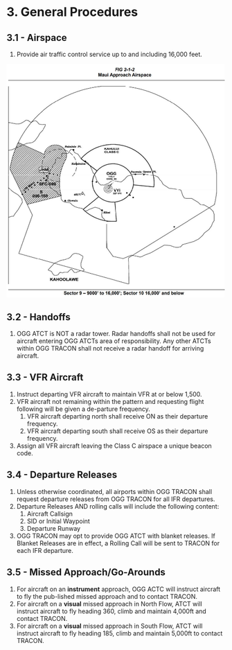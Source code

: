 # 3. General Procedures

## 3.1 - Airspace

1. Provide air traffic control service up to and including 16,000 feet.

![OGG Airspace](img/airspace.jpg)

## 3.2 - Handoffs

1. OGG ATCT is NOT a radar tower. Radar handoffs shall not be used for aircraft entering OGG ATCTs area of responsibility. Any other ATCTs within OGG TRACON shall not receive a radar handoff for arriving aircraft.

## 3.3 - VFR Aircraft

1. Instruct departing VFR aircraft to maintain VFR at or below 1,500.
2. VFR aircraft not remaining within the pattern and requesting flight following will be given a de-parture frequency.
   1. VFR aircraft departing north shall receive ON as their departure frequency.
   2. VFR aircraft departing south shall receive OS as their departure frequency.
3. Assign all VFR aircraft leaving the Class C airspace a unique beacon code.

## 3.4 - Departure Releases

1. Unless otherwise coordinated, all airports within OGG TRACON shall request departure releases from OGG TRACON for all IFR departures.
2. Departure Releases AND rolling calls will include the following content:
   1. Aircraft Callsign
   2. SID or Initial Waypoint
   3. Departure Runway
3. OGG TRACON may opt to provide OGG ATCT with blanket releases. If Blanket Releases are in effect, a Rolling Call will be sent to TRACON for each IFR departure.

## 3.5 - Missed Approach/Go-Arounds

1. For aircraft on an **instrument** approach, OGG ACTC will instruct aircraft to fly the pub-lished missed approach and to contact TRACON.
2. For aircraft on a **visual** missed approach in North Flow, ATCT will instruct aircraft to fly heading 360, climb and maintain 4,000ft and contact TRACON.
3. For aircraft on a **visual** missed approach in South Flow, ATCT will instruct aircraft to fly heading 185, climb and maintain 5,000ft to contact TRACON.